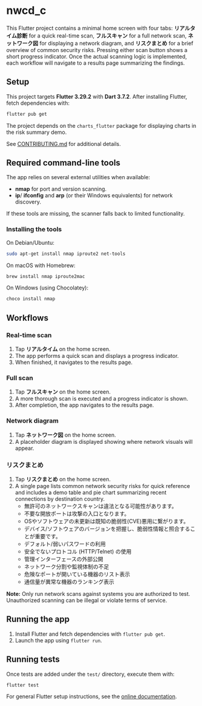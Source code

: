 # nwcd_c

This Flutter project contains a minimal home screen with four tabs:
**リアルタイム診断** for a quick real-time scan, **フルスキャン** for a full
network scan, **ネットワーク図** for displaying a network diagram, and
**リスクまとめ** for a brief overview of common security risks.
Pressing either scan button shows a short progress indicator. Once the
actual scanning logic is implemented, each workflow will navigate to a results
page summarizing the findings.

## Setup

This project targets **Flutter 3.29.2** with **Dart 3.7.2**. After installing
Flutter, fetch dependencies with:

```bash
flutter pub get
```

The project depends on the `charts_flutter` package for displaying charts in
the risk summary demo.

See [CONTRIBUTING.md](CONTRIBUTING.md) for additional details.

## Required command-line tools

The app relies on several external utilities when available:

- **nmap** for port and version scanning.
- **ip**/ **ifconfig** and **arp** (or their Windows equivalents) for network discovery.

If these tools are missing, the scanner falls back to limited functionality.

### Installing the tools

On Debian/Ubuntu:

```bash
sudo apt-get install nmap iproute2 net-tools
```

On macOS with Homebrew:

```bash
brew install nmap iproute2mac
```

On Windows (using Chocolatey):

```powershell
choco install nmap
```

## Workflows

### Real-time scan
1. Tap **リアルタイム** on the home screen.
2. The app performs a quick scan and displays a progress indicator.
3. When finished, it navigates to the results page.

### Full scan
1. Tap **フルスキャン** on the home screen.
2. A more thorough scan is executed and a progress indicator is shown.
3. After completion, the app navigates to the results page.

### Network diagram
1. Tap **ネットワーク図** on the home screen.
2. A placeholder diagram is displayed showing where network visuals will appear.

### リスクまとめ
1. Tap **リスクまとめ** on the home screen.
2. A single page lists common network security risks for quick reference and
   includes a demo table and pie chart summarizing recent connections by
   destination country.
   - 無許可のネットワークスキャンは違法となる可能性があります。
   - 不要な開放ポートは攻撃の入口となります。
   - OSやソフトウェアの未更新は既知の脆弱性(CVE)悪用に繋がります。
   - デバイス/ソフトウェアのバージョンを把握し、脆弱性情報と照合することが重要です。
   - デフォルト/弱いパスワードの利用
   - 安全でないプロトコル (HTTP/Telnet) の使用
   - 管理インターフェースの外部公開
   - ネットワーク分割や監視体制の不足
   - 危険なポートが開いている機器のリスト表示
   - 通信量が異常な機器のランキング表示

**Note:** Only run network scans against systems you are authorized to test.
Unauthorized scanning can be illegal or violate terms of service.

## Running the app
1. Install Flutter and fetch dependencies with `flutter pub get`.
2. Launch the app using `flutter run`.

## Running tests
Once tests are added under the `test/` directory, execute them with:

```bash
flutter test
```

For general Flutter setup instructions, see the [online documentation](https://docs.flutter.dev/).
